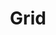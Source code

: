 ---
layout: layouts/right
title: Grid
tags: patterns
summary:

include: "{% include 'patterns/grid/grid.md' %}"
---